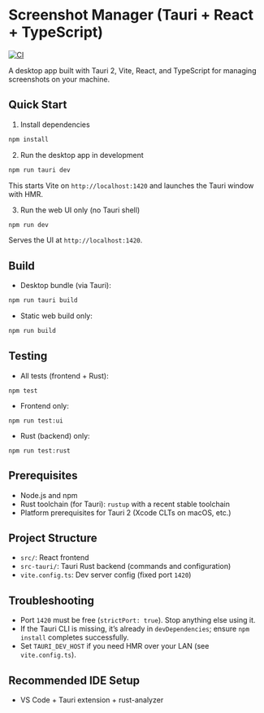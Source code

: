 # Screenshot Manager (Tauri + React + TypeScript)

[![CI](https://github.com/jtautm/ssmanager/actions/workflows/ci.yml/badge.svg)](https://github.com/jtautm/ssmanager/actions/workflows/ci.yml)

A desktop app built with Tauri 2, Vite, React, and TypeScript for managing screenshots on your machine.

## Quick Start

1) Install dependencies

```bash
npm install
```

2) Run the desktop app in development

```bash
npm run tauri dev
```

This starts Vite on `http://localhost:1420` and launches the Tauri window with HMR.

3) Run the web UI only (no Tauri shell)

```bash
npm run dev
```

Serves the UI at `http://localhost:1420`.

## Build

- Desktop bundle (via Tauri):

```bash
npm run tauri build
```

- Static web build only:

```bash
npm run build
```

## Testing

- All tests (frontend + Rust):

```
npm test
```

- Frontend only:

```
npm run test:ui
```

- Rust (backend) only:

```
npm run test:rust
```

## Prerequisites

- Node.js and npm
- Rust toolchain (for Tauri): `rustup` with a recent stable toolchain
- Platform prerequisites for Tauri 2 (Xcode CLTs on macOS, etc.)

## Project Structure

- `src/`: React frontend
- `src-tauri/`: Tauri Rust backend (commands and configuration)
- `vite.config.ts`: Dev server config (fixed port `1420`)

## Troubleshooting

- Port `1420` must be free (`strictPort: true`). Stop anything else using it.
- If the Tauri CLI is missing, it’s already in `devDependencies`; ensure `npm install` completes successfully.
- Set `TAURI_DEV_HOST` if you need HMR over your LAN (see `vite.config.ts`).

## Recommended IDE Setup

- VS Code + Tauri extension + rust-analyzer
